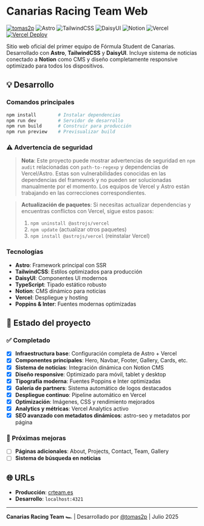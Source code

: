 # Canarias Racing Team Web

[![tomas2p](https://img.shields.io/badge/Developed_by-Tomas2p-c97a00?style=for-the-badge)](https://github.com/tomas2p)
![Astro](https://img.shields.io/badge/Built_with-Astro-0f172a?style=for-the-badge&logo=astro&logoColor=white)
![TailwindCSS](https://img.shields.io/badge/Styled_with-TailwindCSS-06b6d4?style=for-the-badge&logo=tailwindcss&logoColor=white)
![DaisyUI](https://img.shields.io/badge/UI-DaisyUI-5a0fc8?style=for-the-badge&logo=daisyui&logoColor=white)
![Notion](https://img.shields.io/badge/CMS-Notion-000000?style=for-the-badge&logo=notion&logoColor=white)
![Vercel](https://img.shields.io/badge/Deploy-Vercel-000000?style=for-the-badge&logo=vercel&logoColor=white)
[![Vercel Deploy](https://deploy-badge.vercel.app/vercel/tomas2p?style=for-the-badge&name=Status)](https://vercel.com/tomas2ps-projects/crteam-web)

Sitio web oficial del primer equipo de Fórmula Student de Canarias.  
Desarrollado con **Astro**, **TailwindCSS** y **DaisyUI**. Incluye sistema de noticias conectado a **Notion** como CMS y diseño completamente responsive optimizado para todos los dispositivos.

## 💡 Desarrollo

### Comandos principales

```bash
npm install        # Instalar dependencias
npm run dev        # Servidor de desarrollo
npm run build      # Construir para producción
npm run preview    # Previsualizar build
```

### ⚠️ Advertencia de seguridad

> **Nota**: Este proyecto puede mostrar advertencias de seguridad en `npm audit` relacionadas con `path-to-regexp` y dependencias de Vercel/Astro. Estas son vulnerabilidades conocidas en las dependencias del framework y no pueden ser solucionadas manualmente por el momento. Los equipos de Vercel y Astro están trabajando en las correcciones correspondientes.

> **Actualización de paquetes**: Si necesitas actualizar dependencias y encuentras conflictos con Vercel, sigue estos pasos:
> 1. `npm uninstall @astrojs/vercel`
> 2. `npm update` (actualizar otros paquetes)
> 3. `npm install @astrojs/vercel` (reinstalar Vercel)

### Tecnologías

- **Astro**: Framework principal con SSR
- **TailwindCSS**: Estilos optimizados para producción
- **DaisyUI**: Componentes UI modernos
- **TypeScript**: Tipado estático robusto
- **Notion**: CMS dinámico para noticias
- **Vercel**: Despliegue y hosting
- **Poppins & Inter**: Fuentes modernas optimizadas

## 📝 Estado del proyecto

### ✅ Completado

- [x] **Infraestructura base**: Configuración completa de Astro + Vercel
- [x] **Componentes principales**: Hero, Navbar, Footer, Gallery, Cards, etc.
- [x] **Sistema de noticias**: Integración dinámica con Notion CMS
- [x] **Diseño responsive**: Optimizado para móvil, tablet y desktop
- [x] **Tipografía moderna**: Fuentes Poppins e Inter optimizadas
- [x] **Galería de partners**: Sistema automático de logos destacados
- [x] **Despliegue continuo**: Pipeline automático en Vercel
- [x] **Optimización**: Imágenes, CSS y rendimiento mejorados
- [x] **Analytics y métricas**: Vercel Analytics activo
- [x] **SEO avanzado con metadatos dinámicos**: astro-seo y metadatos por página

### 🚧 Próximas mejoras

- [ ] **Páginas adicionales**: About, Projects, Contact, Team, Gallery
- [ ] **Sistema de búsqueda en noticias**

## 🌐 URLs

- **Producción**: [crteam.es](https://crteam.es)
- **Desarrollo**: `localhost:4321`

---

**Canarias Racing Team** 🏎️ | Desarrollado por [@tomas2p](https://github.com/tomas2p) | Julio 2025
